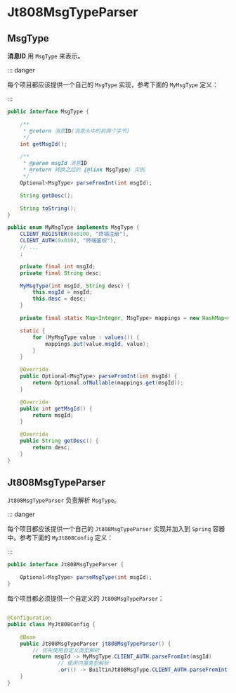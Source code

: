 # Jt808MsgTypeParser

## MsgType

**消息ID** 用 `MsgType` 来表示。

::: danger

每个项目都应该提供一个自己的 `MsgType` 实现，参考下面的 `MyMsgType` 定义：

:::

```java
public interface MsgType {

    /**
     * @return 消息ID(消息头中的前两个字节)
     */
    int getMsgId();

    /**
     * @param msgId 消息ID
     * @return 转换之后的 {@link MsgType} 实例
     */
    Optional<MsgType> parseFromInt(int msgId);

    String getDesc();

    String toString();
}
```

```java
public enum MyMsgType implements MsgType {
    CLIENT_REGISTER(0x0100, "终端注册"),
    CLIENT_AUTH(0x0102, "终端鉴权"),
    // ...
    ;

    private final int msgId;
    private final String desc;

    MyMsgType(int msgId, String desc) {
        this.msgId = msgId;
        this.desc = desc;
    }

    private final static Map<Integer, MsgType> mappings = new HashMap<>(values().length);

    static {
        for (MyMsgType value : values()) {
            mappings.put(value.msgId, value);
        }
    }

    @Override
    public Optional<MsgType> parseFromInt(int msgId) {
        return Optional.ofNullable(mappings.get(msgId));
    }

    @Override
    public int getMsgId() {
        return msgId;
    }

    @Override
    public String getDesc() {
        return desc;
    }
}
```

## Jt808MsgTypeParser

`Jt808MsgTypeParser` 负责解析 `MsgType`。

::: danger

每个项目都应该提供一个自己的 `Jt808MsgTypeParser` 实现并加入到 `Spring` 容器中。参考下面的 `MyJt808Config` 定义：

:::

```java
public interface Jt808MsgTypeParser {

    Optional<MsgType> parseMsgType(int msgId);
}
```

每个项目都必须提供一个自定义的 `Jt808MsgTypeParser`：

```java

@Configuration
public class MyJt808Config {

    @Bean
    public Jt808MsgTypeParser jt808MsgTypeParser() {
        // 优先使用自定义类型解析
        return msgId -> MyMsgType.CLIENT_AUTH.parseFromInt(msgId)
                // 使用内置类型解析
                .or(() -> BuiltinJt808MsgType.CLIENT_AUTH.parseFromInt(msgId));
    }
}
```